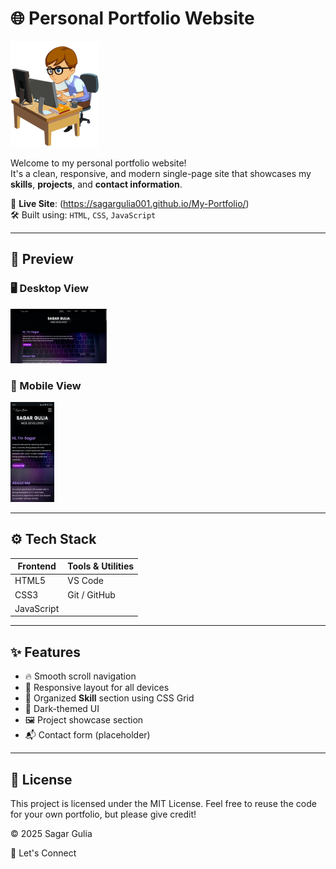 # 🌐 Personal Portfolio Website

![Portfolio Banner](https://github.com/sagargulia001/My-Portfolio/blob/main/images/Banner.png?raw=true)

Welcome to my personal portfolio website!  
It's a clean, responsive, and modern single-page site that showcases my **skills**, **projects**, and **contact information**.

🔗 **Live Site**: (https://sagargulia001.github.io/My-Portfolio/)  
🛠 Built using: `HTML`, `CSS`, `JavaScript`

---

## 📸 Preview

### 🖥️ Desktop View
![Desktop Screenshot](https://github.com/sagargulia001/My-Portfolio/blob/main/images/Desktop.png?raw=true)

### 📱 Mobile View
![Mobile Screenshot](https://github.com/sagargulia001/My-Portfolio/blob/main/images/Mobile.jpg?raw=true)

---

## ⚙️ Tech Stack

| Frontend        | Tools & Utilities       |
|-----------------|-------------------------|
| HTML5           | VS Code                 |
| CSS3            | Git / GitHub            |
| JavaScript      |                         |

---

## ✨ Features

- 🔥 Smooth scroll navigation
- 🎯 Responsive layout for all devices
- 🧠 Organized **Skill** section using CSS Grid
- 🌙 Dark-themed UI
- 🖼 Project showcase section
- 📬 Contact form (placeholder)

---

## 📄 License

This project is licensed under the MIT License.
Feel free to reuse the code for your own portfolio, but please give credit!

© 2025 Sagar Gulia

🤝 Let's Connect
